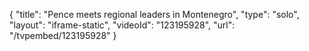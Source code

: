 {
    "title": "Pence meets regional leaders in Montenegro",
    "type": "solo",
    "layout": "iframe-static",
    "videoId": "123195928",
    "url": "\/tvpembed\/123195928"
}